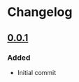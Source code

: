 # Changelog

## [0.0.1](https://github.com/flarum/akismet/compare/v1.1.0...v1.2.0)

### Added
- Initial commit

